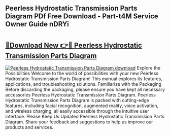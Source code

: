 ## Peerless Hydrostatic Transmission Parts Diagram PDf Free Download - Part-t4M Service Owner Guide nDRYi

# <h2><a href="http://dfsmhq.blite.top/?on=Peerless+Hydrostatic+Transmission+Parts+Diagram">🔗Download New 👉🔴 Peerless Hydrostatic Transmission Parts Diagram</a></h2>

[![Peerless Hydrostatic Transmission Parts Diagram download](https://i.imgur.com/lujVjoI.png)](http://dfsmhq.blite.top/?on=Peerless+Hydrostatic+Transmission+Parts+Diagram)
Explore the Possibilities Welcome to the world of possibilities with your new Peerless Hydrostatic Transmission Parts Diagram! This manual explores its features, applications, and troubleshooting solutions. Familiarize with the Packaging Before discarding the packaging, please ensure you have kept all necessary accessories Peerless Hydrostatic Transmission Parts Diagram. Peerless Hydrostatic Transmission Parts Diagram is packed with cutting-edge features, including facial recognition, augmented reality, voice activation, and wireless charging, all easily accessible through the intuitive user interface. Please Keep Us Updated Peerless Hydrostatic Transmission Parts Diagram. Share your feedback and suggestions to help us improve our products and services.
